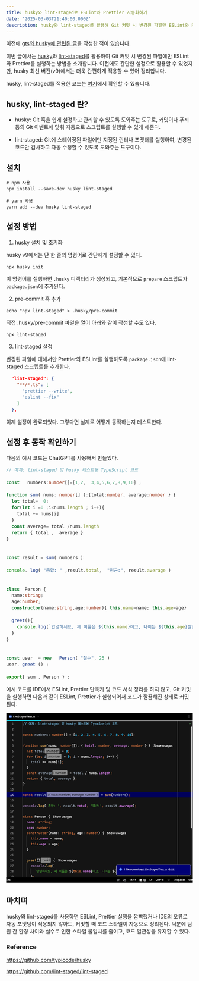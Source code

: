 ```yaml
---
title: husky와 lint-staged로 ESLint와 Prettier 자동화하기
date: '2025-03-03T21:40:00.000Z'
description: husky와 lint-staged를 활용해 Git 커밋 시 변경된 파일만 ESLint와 Prettier를 자동 실행하는 방법을 소개합니다.
---
```


이전에 [gts와 husky에 관련된 글](https://jhyeok.com/gts-and-husky/)을 작성한 적이 있습니다.

이번 글에서는 [husky](https://github.com/typicode/husky)와 [lint-staged](https://github.com/lint-staged/lint-staged)를 활용하여 Git 커밋 시 변경된 파일에만 ESLint와 Prettier를 실행하는 방법을 소개합니다.
이전에도 간단한 설정으로 활용할 수 있었지만, husky 최신 버전(v9)에서는 더욱 간편하게 적용할 수 있어 정리합니다.

husky, lint-staged를 적용한 코드는 [여기](https://github.com/JHyeok/nestjs-api-example/tree/master/.husky)에서 확인할 수 있습니다.

## husky, lint-staged 란?

- husky: Git 훅을 쉽게 설정하고 관리할 수 있도록 도와주는 도구로, 커밋이나 푸시 등의 Git 이벤트에 맞춰 자동으로 스크립트를 실행할 수 있게 해준다.

- lint-staged: Git에 스테이징된 파일에만 지정된 린터나 포맷터를 실행하여, 변경된 코드만 검사하고 자동 수정할 수 있도록 도와주는 도구이다.

## 설치

```
# npm 사용
npm install --save-dev husky lint-staged

# yarn 사용
yarn add --dev husky lint-staged
```

## 설정 방법

1. husky 설치 및 초기화

husky v9에서는 단 한 줄의 명령어로 간단하게 설정할 수 있다.

```
npx husky init
```

이 명령어를 실행하면 `.husky` 디렉터리가 생성되고, 기본적으로 `prepare` 스크립트가 `package.json`에 추가된다.

2. pre-commit 훅 추가

```
echo "npx lint-staged" > .husky/pre-commit
```

직접 .husky/pre-commit 파일을 열어 아래와 같이 작성할 수도 있다.

```
npx lint-staged
```

3. lint-staged 설정

변경된 파일에 대해서만 Prettier와 ESLint를 실행하도록 `package.json`에 lint-staged 스크립트를 추가한다.

```json
  "lint-staged": {
    "**/*.ts": [
      "prettier --write",
      "eslint --fix"
    ]
  },
```

이제 설정이 완료되었다. 그렇다면 실제로 어떻게 동작하는지 테스트한다.

## 설정 후 동작 확인하기

다음의 예시 코드는 ChatGPT를 사용해서 만들었다.

```ts
// 예제: lint-staged 및 husky 테스트용 TypeScript 코드

const   numbers:number[]=[1,2,  3,4,5,6,7,8,9,10] ;

function sum( nums: number[] ):{total:number, average:number } {
  let total=  0;
  for(let i =0 ;i<nums.length ; i++){
    total += nums[i]
  }
  const average= total /nums.length
  return { total ,  average }
}


const result = sum( numbers )

console. log( "총합: " ,result.total,  "평균:", result.average )


class  Person {
  name:string;
  age:number;
  constructor(name:string,age:number){ this.name=name; this.age=age}

  greet(){
    console.log(`안녕하세요, 제 이름은 ${this.name}이고, 나이는 ${this.age}살입니다.`)
  }
}


const user  = new   Person( "철수", 25 )
user. greet () ;

export{ sum , Person } ;
```

예시 코드를 IDE에서 ESLint, Prettier 단축키 및 코드 서식 정리를 하지 않고, Git 커밋을 실행하면 다음과 같이 ESLint, Prettier가 실행되어서 코드가 깔끔해진 상태로 커밋된다.

![husky-lint-staged-result.png](./husky-lint-staged-result.png)

## 마치며

husky와 lint-staged를 사용하면 ESLint, Prettier 실행을 깜빡했거나 IDE의 오류로 자동 포맷팅이 적용되지 않아도, 커밋할 때 코드 스타일이 자동으로 정리된다. 덕분에 팀원 간 환경 차이와 실수로 인한 스타일 불일치를 줄이고, 코드 일관성을 유지할 수 있다.

### Reference

https://github.com/typicode/husky

https://github.com/lint-staged/lint-staged
